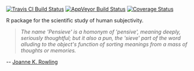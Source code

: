 [![Travis CI Build Status](https://travis-ci.org/maxheld83/pensieveR.svg?branch=master)](https://travis-ci.org/maxheld83/pensieveR)
[![AppVeyor Build Status](https://ci.appveyor.com/api/projects/status/github/maxheld83/pensieveR?branch=master&svg=true)](https://ci.appveyor.com/project/maxheld83/pensieveR)
[![Coverage Status](https://img.shields.io/codecov/c/github/maxheld83/pensieveR/master.svg)](https://codecov.io/github/maxheld83/pensieveR?branch=master)

R package for the scientific study of human subjectivity.

> *The name 'Pensieve' is a homonym of 'pensive', meaning deeply, seriously thoughtful; but it also a pun, the 'sieve' part of the word alluding to the object's function of sorting meanings from a mass of thoughts or memories.*

-- [Joanne K. Rowling](https://www.pottermore.com/writing-by-jk-rowling/pensieve)
